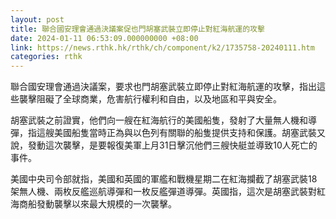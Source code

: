 ```yaml
---
layout: post
title: 聯合國安理會通過決議案促也門胡塞武裝立即停止對紅海航運的攻擊
date: 2024-01-11 06:53:09.000000000 +08:00
link: https://news.rthk.hk/rthk/ch/component/k2/1735758-20240111.htm
categories: rthk
---
```


聯合國安理會通過決議案，要求也門胡塞武裝立即停止對紅海航運的攻擊，指出這些襲擊阻礙了全球商業，危害航行權利和自由，以及地區和平與安全。

胡塞武裝之前證實，他們向一艘在紅海航行的美國船隻，發射了大量無人機和導彈，指這艘美國船隻當時正為與以色列有關聯的船隻提供支持和保護。胡塞武裝又說，發動這次襲擊，是要報復美軍上月31日擊沉他們三艘快艇並導致10人死亡的事件。

美國中央司令部就指，美國和英國的軍艦和戰機星期二在紅海攔截了胡塞武裝18架無人機、兩枚反艦巡航導彈和一枚反艦彈道導彈。英國指，這次是胡塞武裝對紅海商船發動襲擊以來最大規模的一次襲擊。

